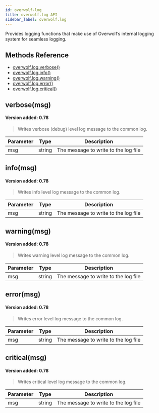 ```yaml
---
id: overwolf-log
title: overwolf.log API
sidebar_label: overwolf.log
---
```


Provides logging functions that make use of Overwolf’s internal logging system for seamless logging.

## Methods Reference

* [overwolf.log.verbose()](#verbosemsg)
* [overwolf.log.info()](#infomsg)
* [overwolf.log.warning()](#warningmsg)
* [overwolf.log.error()](#errormsg)
* [overwolf.log.critical()](#criticalmsg)

## verbose(msg)

#### Version added: 0.78 

> Writes verbose (debug) level log message to the common log.

Parameter | Type | Description |
------------ | ------------ | ------------ |
msg	 | string | The message to write to the log file |

## info(msg)

#### Version added: 0.78 

> Writes info level log message to the common log.

Parameter | Type | Description |
------------ | ------------ | ------------ |
msg	 | string | The message to write to the log file |

## warning(msg)

#### Version added: 0.78 

> Writes warning level log message to the common log.

Parameter | Type | Description |
------------ | ------------ | ------------ |
msg	 | string | The message to write to the log file |

## error(msg)

#### Version added: 0.78 

> Writes error level log message to the common log.

Parameter | Type | Description |
------------ | ------------ | ------------ |
msg	 | string | The message to write to the log file |

## critical(msg)

#### Version added: 0.78 

> Writes critical level log message to the common log.

Parameter | Type | Description |
------------ | ------------ | ------------ |
msg	 | string | The message to write to the log file |
